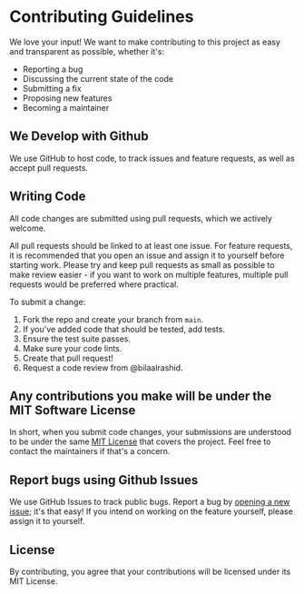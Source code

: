 # Contributing Guidelines
We love your input! We want to make contributing to this project as easy and transparent as possible, whether it's:

- Reporting a bug
- Discussing the current state of the code
- Submitting a fix
- Proposing new features
- Becoming a maintainer

## We Develop with Github
We use GitHub to host code, to track issues and feature requests, as well as accept pull requests.

## Writing Code
All code changes are submitted using pull requests, which we actively welcome.

All pull requests should be linked to at least one issue. For feature requests, it is recommended that you open an issue and assign it to yourself before starting work. Please try and keep pull requests as small as possible to make review easier - if you want to work on multiple features, multiple pull requests would be preferred where practical.

To submit a change:

1. Fork the repo and create your branch from `main`.
2. If you've added code that should be tested, add tests.
3. Ensure the test suite passes.
4. Make sure your code lints.
5. Create that pull request!
6. Request a code review from @bilaalrashid.

## Any contributions you make will be under the MIT Software License
In short, when you submit code changes, your submissions are understood to be under the same [MIT License](http://choosealicense.com/licenses/mit/) that covers the project. Feel free to contact the maintainers if that's a concern.

## Report bugs using Github Issues
We use GitHub Issues to track public bugs. Report a bug by [opening a new issue](); it's that easy! If you intend on working on the feature yourself, please assign it to yourself.

## License
By contributing, you agree that your contributions will be licensed under its MIT License.
